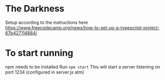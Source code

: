 # The Darkness

Setup according to the instructions here
https://www.freecodecamp.org/news/how-to-set-up-a-typescript-project-67b427114884/

# To start running
npm needs to be installed
Run `npm start`
This will start a server listening on port 1234 (configured in server.js atm)
